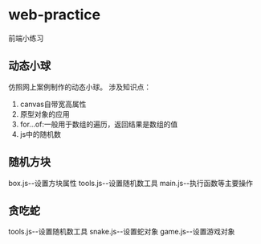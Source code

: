 # web-practice
前端小练习
## 动态小球
  仿照网上案例制作的动态小球。
  涉及知识点：
  1. canvas自带宽高属性
  2. 原型对象的应用
  3. for...of:一般用于数组的遍历，返回结果是数组的值
  4. js中的随机数
## 随机方块
  box.js--设置方块属性
  tools.js--设置随机数工具
  main.js--执行函数等主要操作
## 贪吃蛇
   tools.js--设置随机数工具
   snake.js--设置蛇对象
   game.js--设置游戏对象
